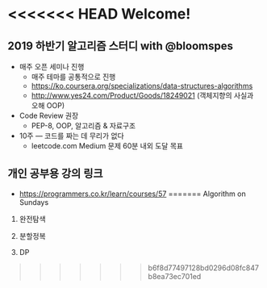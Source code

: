 <<<<<<< HEAD
Welcome!
========

## 2019 하반기 알고리즘 스터디 with @bloomspes
* 매주 오픈 세미나 진행
    * 매주 테마를 공통적으로 진행
    * https://ko.coursera.org/specializations/data-structures-algorithms
    * http://www.yes24.com/Product/Goods/18249021 (객체지향의 사실과 오해 OOP)
* Code Review 권장
    * PEP-8, OOP, 알고리즘 & 자료구조
* 10주 — 코드를 짜는 데 무리가 없다
    * leetcode.com Medium 문제 60분 내외 도달 목표






## 개인 공부용 강의 링크 
* https://programmers.co.kr/learn/courses/57
=======
Algorithm on Sundays

1. 완전탐색

2. 분할정복

3. DP
>>>>>>> b6f8d77497128bd0296d08fc847b8ea73ec701ed
